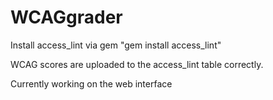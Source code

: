 # WCAGgrader

Install access_lint via gem "gem install access_lint"

WCAG scores are uploaded to the access_lint table correctly.

Currently working on the web interface
